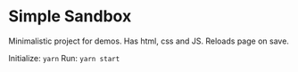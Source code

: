 # Simple Sandbox

Minimalistic project for demos.
Has html, css and JS.
Reloads page on save.

Initialize: `yarn`
Run: `yarn start`
